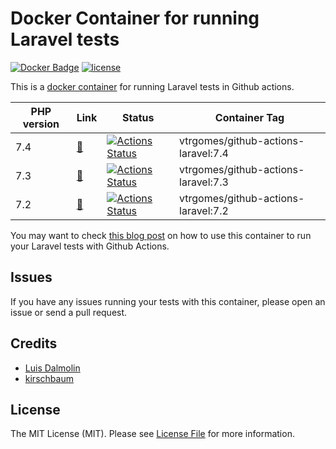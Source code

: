 # Docker Container for running Laravel tests

[![Docker Badge](https://img.shields.io/docker/pulls/kirschbaumdevelopment/laravel-test-runner)](https://hub.docker.com/r/kirschbaumdevelopment/laravel-test-runner/)
[![license](https://img.shields.io/github/license/mashape/apistatus.svg)](https://cloud.docker.com/u/kirschbaumdevelopment/repository/docker/kirschbaumdevelopment/laravel-test-runner)

This is a [docker container](https://cloud.docker.com/u/kirschbaumdevelopment/repository/docker/kirschbaumdevelopment/laravel-test-runner) for running Laravel tests in Github actions.

| PHP version | Link | Status | Container Tag |
| ----------- | ---- | ------ | ------------- |
| 7.4 | [🔗](https://github.com/kirschbaum-development/laravel-test-runner-container/blob/master/7.4) | [![Actions Status](https://github.com/kirschbaum-development/laravel-test-runner-container/workflows/php-7.4-validate/badge.svg)](https://github.com/kirschbaum-development/laravel-test-runner-container/actions) | vtrgomes/github-actions-laravel:7.4 |
| 7.3 | [🔗](https://github.com/kirschbaum-development/laravel-test-runner-container/blob/master/7.3) | [![Actions Status](https://github.com/kirschbaum-development/laravel-test-runner-container/workflows/php-7.3-validate/badge.svg)](https://github.com/kirschbaum-development/laravel-test-runner-container/actions) | vtrgomes/github-actions-laravel:7.3 |
| 7.2 | [🔗](https://github.com/kirschbaum-development/laravel-test-runner-container/blob/master/7.2) | [![Actions Status](https://github.com/kirschbaum-development/laravel-test-runner-container/workflows/php-7.2-validate/badge.svg)](https://github.com/kirschbaum-development/laravel-test-runner-container/actions) | vtrgomes/github-actions-laravel:7.2 |

You may want to check [this blog post](https://kirschbaumdevelopment.com/news-articles/using-github-actions-to-setup-ci-cd-with-laravel-and-mysql) on how to use this container to run your Laravel tests with Github Actions.

## Issues

If you have any issues running your tests with this container, please open an issue or send a pull request.

## Credits

- [Luis Dalmolin](https://github.com/luisdalmolin)
- [kirschbaum](https://github.com/kirschbaum-development/laravel-test-runner-container)


## License

The MIT License (MIT). Please see [License File](LICENSE) for more information.
